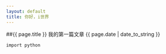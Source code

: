 ```yaml
---
layout: default
title: 你好，i世界
---
```

##{{ page.title }}
我的第一篇文章
{{ page.date | date_to_string }}

    import python


